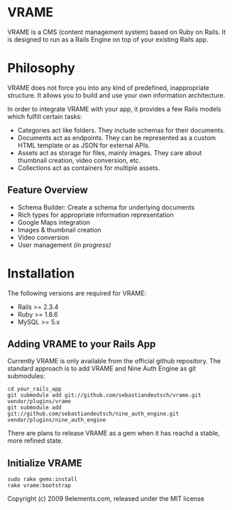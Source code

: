 VRAME
=====

VRAME is a CMS (content management system) based on Ruby on Rails.
It is designed to run as a Rails Engine on top of your existing Rails app.

Philosophy
==========

VRAME does not force you into any kind of predefined, inappropriate structure.
It allows you to build and use your own information architecture.

In order to integrate VRAME with your app, it provides a few Rails models which fulfill certain tasks:

* Categories act like folders. They include schemas for their documents.
* Documents act as endpoints. They can be represented as a custom HTML template or as JSON for external APIs.
* Assets act as storage for files, mainly images. They care about thumbnail creation, video conversion, etc.
* Collections act as containers for multiple assets.

Feature Overview
----------------

* Schema Builder: Create a schema for underlying documents
* Rich types for appropriate information representation
 * Google Maps integration
 * Images & thumbnail creation
 * Video conversion
* User management _(in progress)_

Installation
============

The following versions are required for VRAME:

* Rails >= 2.3.4
* Ruby >= 1.8.6
* MySQL >= 5.x

Adding VRAME to your Rails App
------------------------------

Currently VRAME is only available from the official github repository.
The standard approach is to add VRAME and Nine Auth Engine as git submodules:

    cd your_rails_app
    git submodule add git://github.com/sebastiandeutsch/vrame.git vendor/plugins/vrame
    git submodule add git://github.com/sebastiandeutsch/nine_auth_engine.git vendor/plugins/nine_auth_engine

There are plans to release VRAME as a gem when it has reachd a stable, more refined state.

Initialize VRAME 
----------------

    sudo rake gems:install
    rake vrame:bootstrap

Copyright (c) 2009 9elements.com, released under the MIT license
